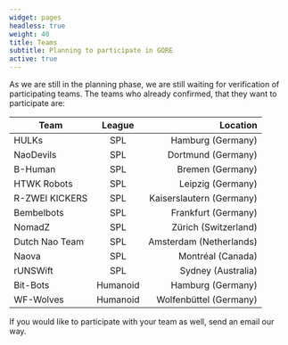 ```yaml
---
widget: pages
headless: true
weight: 40
title: Teams
subtitle: Planning to participate in GORE
active: true
---
```


As we are still in the planning phase, we are still waiting for verification of participating teams. 
The teams who already confirmed, that they want to participate are:

| Team           | League     | Location                  |
|----------------|:----------:|--------------------------:|
| HULKs          | SPL        | Hamburg (Germany)         |
| NaoDevils      | SPL        | Dortmund (Germany)        |
| B-Human        | SPL        | Bremen (Germany)          |
| HTWK Robots    | SPL        | Leipzig (Germany)         |
| R-ZWEI KICKERS | SPL        | Kaiserslautern (Germany)  |
| Bembelbots     | SPL        | Frankfurt (Germany)       |
| NomadZ         | SPL        | Zürich (Switzerland)      |
| Dutch Nao Team | SPL        | Amsterdam (Netherlands)   |
| Naova          | SPL        | Montréal (Canada)         |
| rUNSWift       | SPL        | Sydney (Australia)        |
| Bit-Bots       | Humanoid   | Hamburg (Germany)         |
| WF-Wolves      | Humanoid   | Wolfenbüttel (Germany)    |

If you would like to participate with your team as well, send an email our way.
